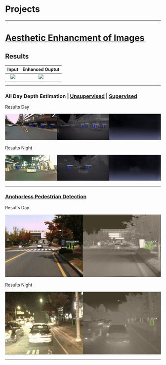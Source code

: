 # Projects
---
# [Aesthetic Enhancment of Images](https://anushl9o5.github.io/aesthetic)

## Results
Input             |  Enhanced Ouptut
:----------------:|:-----------------:
![](aesthetic_samples/sample1/a0168-LSCRW_2102-Inp.png) | ![](aesthetic_samples/sample1/a0168-LSCRW_2102-Res.png)

---
### All Day Depth Estimation | [Unsupervised](https://anushl9o5.github.io/unsup_depth) | [Supervised](https://anushl9o5.github.io/sup_depth)    
Results Day

![](gifs/un_day_depth.gif)

 Results Night

![](gifs/un_night_depth.gif)

--- 

### [Anchorless Pedestrian Detection](https://anushl9o5.github.io/pedestrian)
 Results Day

![](gifs/day_fcos.gif)


 Results Night

![](gifs/night_fcos.gif)

---
